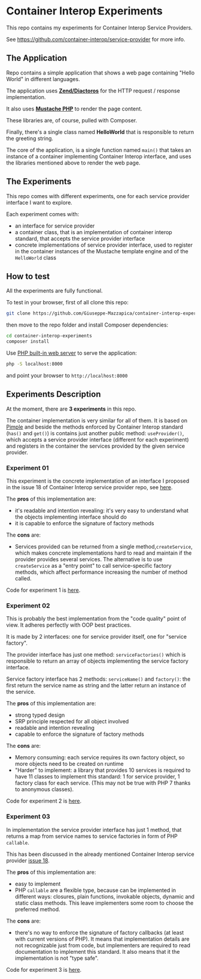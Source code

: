 Container Interop Experiments
=============================

This repo contains my experiments for Container Interop Service Providers.

See https://github.com/container-interop/service-provider for more info.

## The Application

Repo contains a simple application that shows a web page containing "Hello World" in different languages.

The application uses [**Zend/Diactoros**](https://github.com/zendframework/zend-diactoros) for the
HTTP request / response implementation.

It also uses [**Mustache PHP**](https://github.com/bobthecow/mustache.php) to render the page content.

These libraries are, of course, pulled with Composer.

Finally, there's a single class named **HelloWorld** that is responsible to return the greeting string.

The core of the application, is a single function named `main()` that takes an instance of a
container implementing Container Interop interface, and uses the libraries mentioned above to render
the web page.

## The Experiments

This repo comes with different experiments, one for each service provider interface I want to explore.

Each experiment comes with:

- an interface for service provider
- a container class, that is an implementation of container interop standard, that accepts
  the service provider interface
- concrete implementations of service provider interface, used to register in the container instances
  of the Mustache template engine and of the `HelloWorld` class
  
  
## How to test

All the experiments are fully functional.

To test in your browser, first of all clone this repo:

```bash
git clone https://github.com/Giuseppe-Mazzapica/container-interop-experiments
```

then move to the repo folder and install Composer dependencies:

```bash
cd container-interop-experiments
composer install
```

Use [PHP built-in web server](http://php.net/manual/en/features.commandline.webserver.php) to serve the application:

```bash
php -S localhost:8000
```

and point your browser to `http://localhost:8000`

## Experiments Description

At the moment, there are **3 experiments** in this repo.

The container implementation is very similar for all of them. It is based on [Pimple](http://pimple.sensiolabs.org/) 
and beside the methods enforced by Container Interop standard (`has()` and `get()`) is contains just
another public method: `useProvider()`, which accepts a service provider interface (different for each experiment)
and registers in the container the services provided by the given service provider.

### Experiment 01

This experiment is the concrete implementation of an interface I proposed in the issue 18 of Container Interop
service provider repo, see [here](https://github.com/container-interop/service-provider/issues/18).

The **pros** of this implementation are:

- it's readable and intention revealing: it's very easy to understand what the objects implementing interface
  should do
- it is capable to enforce the signature of factory methods

The **cons** are:

- Services provided can be returned from a single method,`createService`, which makes concrete implementations
  hard to read and maintain if the provider provides several services. The alternative is to use `createService`
  as a "entry point" to call service-specific factory methods, which affect performance increasing the number
  of method called.
  
Code for experiment 1 is [here](https://github.com/Giuseppe-Mazzapica/container-interop-experiments/tree/master/experiment-01/src).
  
### Experiment 02

This is probably the best implementation from the "code quality" point of view. It adheres perfectly
with OOP best practices.

It is made by 2 interfaces: one for service provider itself, one for "service factory".

The provider interface has just one method: `serviceFactories()` which is responsible to return an
array of objects implementing the service factory interface.

Service factory interface has 2 methods: `serviceName()` and `factory()`: the first return the service name as
string and the latter return an instance of the service.

The **pros** of this implementation are:

- strong typed design
- SRP principle respected for all object involved
- readable and intention revealing
- capable to enforce the signature of factory methods

The **cons** are:

- Memory consuming: each service requires its own factory object, so more objects need to be created
  on runtime
- "Harder" to implement: a library that provides 10 services is required to have 11 classes to
  implement this standard: 1 for service provider, 1 factory class for each service.
  (This may not be true with PHP 7 thanks to anonymous classes).
  
Code for experiment 2 is [here](https://github.com/Giuseppe-Mazzapica/container-interop-experiments/tree/master/experiment-02/src).
  
### Experiment 03

In implementation the service provider interface has just 1 method, that returns a map from service
names to service factories in form of PHP `callable`.

This has been discussed in the already mentioned Container Interop service provider
[issue 18](https://github.com/container-interop/service-provider/issues/18).

The **pros** of this implementation are:

- easy to implement
- PHP `callable` are a flexible type, because can be implemented in different ways: closures, 
  plain functions, invokable objects, dynamic and static class methods. This leave implementers
  some room to choose the preferred method.

The **cons** are:

- there's no way to enforce the signature of factory callbacks (at least with current versions of PHP).
  It means that implementation details are not recognizable just from code, but implementers are
  required to read documentation to implement this standard. It also means that it the implementation is not "type safe".
  
Code for experiment 3 is [here](https://github.com/Giuseppe-Mazzapica/container-interop-experiments/tree/master/experiment-03/src).
